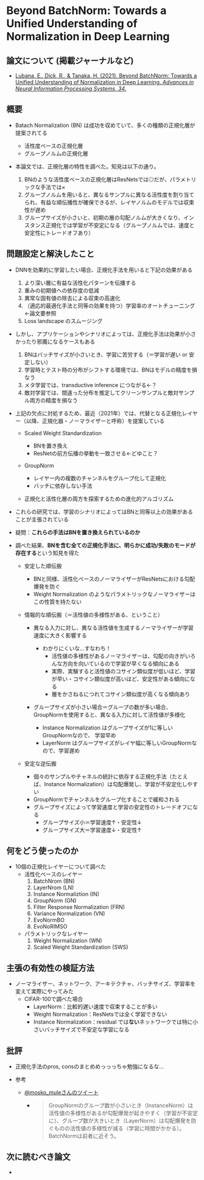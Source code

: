 # Beyond BatchNorm: Towards a Unified Understanding of Normalization in Deep Learning

## 論文について (掲載ジャーナルなど)
- [Lubana, E., Dick, R., & Tanaka, H. (2021). Beyond BatchNorm: Towards a Unified Understanding of  Normalization in Deep Learning. *Advances in Neural Information Processing Systems*, *34*.](https://proceedings.neurips.cc/paper/2021/file/2578eb9cdf020730f77793e8b58e165a-Paper.pdf)

## 概要
- Batach Normalization (BN) は成功を収めていて、多くの種類の正規化層が提案されてる
    - 活性度ベースの正規化層
    - グループノルムの正規化層

- 本論文では、正規化層の特性を調べた。知見は以下の通り。
    1.  BNのような活性度ベースの正規化層はResNetsでは◎だが、パラメトリックな手法では×
    2.  グループノルムを用いると、異なるサンプルに異なる活性度を割り当てられ、有益な順伝播性が確保できるが、レイヤノルムのモデルでは収束性が遅め
    3.  グループサイズが小さいと、初期の層の勾配ノルムが大きくなり、インスタンス正規化では学習が不安定になる（グループノルムでは、速度と安定性にトレードオフあり）


## 問題設定と解決したこと
- DNNを効果的に学習したい場合、正規化手法を用いると下記の効果がある
    1.  より深い層に有益な活性化パターンを伝播する
    2.  重みの初期値への依存度の低減
    3.  異常な固有値の除去による収束の高速化
    4.  （適応的最適化手法と同等の効果を持つ）学習率のオートチューニング←論文要参照
    5.  Loss landscape のスムージング

- しかし、アプリケーションやシナリオによっては、正規化手法は効果が小さかったり邪魔になるケースもある
    1.  BNはバッチサイズが小さいとき、学習に苦労する（＝学習が遅い or 安定しない）
    2.  学習時とテスト時の分布がシフトする環境では、BNはモデルの精度を損なう
    3.  メタ学習では、transductive inference につながる←？
    4.  敵対学習では、間違った分布を推定してクリーンサンプルと敵対サンプル両方の精度を損なう

- 上記の欠点に対処するため、最近（2021年）では、代替となる正規化レイヤー（以降、正規化器・ノーマライザーと呼称）を提案している
    - Scaled Weight Standardization
        - BNを置き換え
        - ResNetの前方伝播の挙動を一致させる←どゆこと？

    - GroupNorm
        - レイヤー内の複数のチャンネルをグループ化して正規化
        - バッチに依存しない手法

    - 正規化と活性化層の両方を探索するための進化的アルゴリズム

- これらの研究では、学習のシナリオによってはBNと同等以上の効果があることが主張されている
- 疑問：**これらの手法はBNを置き換えられているのか**
- 調べた結果、**BNを含む全ての正規化手法に、明らかに成功/失敗のモードが存在する**という知見を得た
    - 安定した順伝搬
        - BNと同様、活性化ベースのノーマライザーがResNetsにおける勾配爆発を防ぐ
        - Weight Normalization のようなパラメトリックなノーマライザーはこの性質を持たない

    - 情報的な順伝搬（＝活性値の多様性がある、ということ）
        - 異なる入力に対し、異なる活性値を生成するノーマライザーが学習速度に大きく影響する
            - わかりにくいな…すなわち！
                - 活性値の多様性があるノーマライザーは、勾配の向きがいろんな方向を向いているので学習が早くなる傾向にある
                - 実際、実験すると活性値のコサイン類似度が低いほど、学習が早い・コサイン類似度が高いほど、安定性がある傾向になる
                - 層をかさねるにつれてコサイン類似度が高くなる傾向あり

        - グループサイズが小さい場合＝グループの数が多い場合、GroupNormを使用すると、異なる入力に対して活性値が多様化
            - Instance Normalization はグループサイズが1に等しいGroupNormなので、 学習早め
            - LayerNorm はグループサイズがレイヤ幅に等しいGroupNormなので、学習遅め

    - 安定な逆伝搬
        - 個々のサンプルやチャネルの統計に依存する正規化手法（たとえば、Instance Normalization）は勾配爆発し、学習が不安定化しやすい
        - GroupNormでチャンネルをグループ化することで緩和される
        - グループサイズによって学習速度と学習の安定性のトレードオフになる
            - グループサイズ小＝学習速度↑・安定性↓
            - グループサイズ大＝学習速度↓・安定性↑


## 何をどう使ったのか
-   10個の正規化レイヤーについて調べた
    -   活性化ベースのレイヤー
        1.  BatchNrom (BN)
        2.  LayerNrom (LN)
        3.  Instance Normaliztion (IN)
        4.  GroupNorm (GN)
        5.  Filter Response Normalization (FRN)
        6.  Variance Normalization (VN)
        7.  EvoNormBO
        8.  EvoNoRIMSO
    -   パラメトリックなレイヤー
        1.  Weight Normalization (WN)
        2.  Scaled Weight Standardization (SWS)

## 主張の有効性の検証方法
- ノーマライザー、ネットワーク、アーキテクチャ、バッチサイズ、学習率を変えて実際にやってみた
    - CIFAR-100で調べた場合
        - LayerNorm：比較的遅い速度で収束することが多い
        - Weight Normalization：ResNetsでは全く学習できない
        - Instance Normalization：residual では**ない**ネットワークでは特に小さいバッチサイズで不安定な学習になる

## 批評
- 正規化手法のpros, consのまとめめっっっちゃ勉強になるな…

- 参考

    - [@mosko_muleさんのツイート](https://twitter.com/mosko_mule/status/1493895026283192320)

        - >   GroupNormのグループ数が小さいとき（InstanceNorm）は活性値の多様性があるが勾配爆発が起きやすく（学習が不安定に）、グループ数が大きいとき（LayerNorm）は勾配爆発を防ぐものの活性値の多様性が減る（学習に時間がかかる）。BatchNormは前者に近そう。


## 次に読むべき論文
- 
